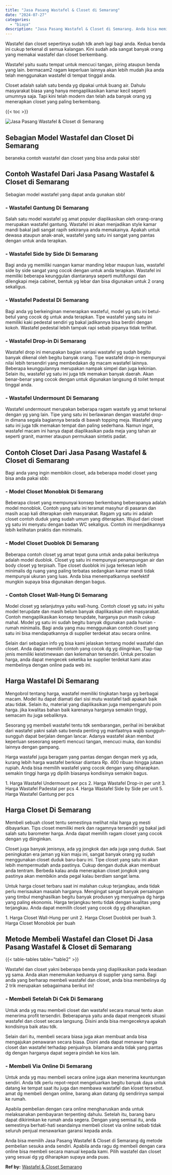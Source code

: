```yaml
---
title: "Jasa Pasang Wastafel & Closet di Semarang"
date: "2024-07-27"
categories: 
  - "biaya"
description: "Jasa Pasang Wastafel & Closet di Semarang. Anda bisa memilih Jasa Pasang Wastafel & Closet di Semarang dg metode pembelian sesuka anda sendiri. Apabila anda..."
---
```


Wastafel dan closet sepertinya sudah tdk aneh lagi bagi anda. Kedua benda ini cukup terkenal di semua kalangan. Kini sudah ada sangat banyak orang yang memakai wastafel dan closet berkembang.

Wastafel yaitu suatu tempat untuk mencuci tangan, piring ataupun benda yang lain. bermacam2 ragam keperluan lainnya akan lebih mudah jika anda telah menggunakan wastafel di tempat tinggal anda.

Closet adalah salah satu benda yg dipakai untuk buang air. Dahulu masyarakat biasa yang hanya mengaplikasikan kamar kecil seperti umumnya saja. Tapi kini telah modern dan telah ada banyak orang yg menerapkan closet yang paling berkembang.

{{< toc >}}

![Jasa Pasang Wastafel & Closet di Semarang](/images/wastafel-closet-murah49.png)

## Sebagian Model Wastafel dan Closet Di Semarang

beraneka contoh wastafel dan closet yang bisa anda pakai sbb!

## Contoh Wastafel Dari Jasa Pasang Wastafel & Closet di Semarang

Sebagian model wastafel yang dapat anda gunakan sbb!

### \- Wastafel Gantung Di Semarang

Salah satu model wastafel yg amat populer diaplikasikan oleh orang-orang merupakan wastafel gantung. Wastafel ini akan menjadikan style kamar mandi bakal jadi sangat rapih sekiranya anda memakainya. Apakah untuk dewasa ataupun anak-anak, wastafel yang satu ini sangat yang pantas dengan untuk anda terapkan.

### \- Wastafel Side by Side Di Semarang

Bagi anda yg memiliki ruangan kamar manding lebar maupun luas, wastafel side by side sangat yang cocok dengan untuk anda terapkan. Wastafel ini memiliki beberapa keunggulan diantaranya seperti multifungsi dan dilengkapi meja cabinet, bentuk yg lebar dan bisa digunakan untuk 2 orang sekaligus.

### \- Wastafel Padestal Di Semarang

Bagi anda yg berkeinginan menerapkan wasteful, model yg satu ini betul-betul yang cocok dg untuk anda terapkan. Tipe wastafel yang satu ini memiliki kaki pedestal sendiri yg bakal jadikannya bisa berdiri dengan kokoh. Wastafel pedestal lebih tampak rapi sebab pipanya tidak terlihat.

### \- Wastafel Drop-in Di Semarang

Wastafel drop ini merupakan bagian variasi wastafel yg sudah begitu banyak dikenal oleh begitu banyak orang. Tipe wastafel drop-in mempunyai nilai lebih tersendiri yang membedakan dg macam wastafel lainnya. Beberapa keunggulannya merupakan nampak simpel dan juga kekinian. Selain itu, wastafel yg satu ini juga tdk memakan banyak daerah. Akan benar-benar yang cocok dengan untuk digunakan langsung di toilet tempat tinggal anda.

### \- Wastafel Undermount Di Semarang

Wastafel undermount merupakan beberapa ragam wastafe yg amat terkenal dengan yg yang lain. Tipe yang satu ini berlawanan dengan wastafel drop-in dimana segala bagiannya berada di bawah topping meja. Wastafel yang satu ini juga tdk memakan tempat dan paling sederhana. Namun ingat, wastafel macam ini hanya dapat diaplikasikan pada meja yang tahan air seperti granit, marmer ataupun permukaan sintetis padat.

## Contoh Closet Dari Jasa Pasang Wastafel & Closet di Semarang

Bagi anda yang ingin membikin closet, ada beberapa model closet yang bisa anda pakai sbb:

### \- Model Closet Monoblok Di Semarang

Beberapa closet yang mempunyai konsep berkembang beberapanya adalah model monoblok. Contoh yang satu ini teramat masyhur di pasaran dan masih acap kali diterapkan oleh masyarakat. Ragam yg satu ini adalah closet contoh duduk yang sudah umum yang diterapkan. Wujud dari closet yg satu ini menyatu dengan badan WC sekaligus. Contoh ini menjadikannya lebih kelihatan praktis dan minimalis.

### \- Model Closet Duoblok Di Semarang

Beberapa contoh closet yg amat tepat guna untuk anda pakai berikutnya adalah model duoblok. Closet yg satu ini mempunyai penampungan air dan body closet yg terpisah. Tipe closet duoblok ini juga terkesan lebih minimalis dg ruang yang paling terbatas sedangkan kamar mandi tidak mempunyai ukuran yang luas. Anda bisa menempatkannya seefektif mungkin supaya bisa digunakan dengan bagus.

### \- Contoh Closet Wall-Hung Di Semarang

Model closet yg selanjutnya yaitu wall-hung. Contoh closet yg satu ini yaitu model terupdate dan masih belum banyak diaplikasikan oleh masyarakat. Contoh mengaplikasikan konsep terupdate, harganya pun masih cukup mahal. Model yg satu ini sudah begitu banyak digunakan pada hunian - rumah minimalis. Bagi anda yang mau menggunakan contoh closet yang satu ini bisa mendapatkannya di supplier terdekat atau secara online.

Selain dari sebagian info yg bisa kami jelaskan tentang model wastafel dan closet. Anda dapat memilih contoh yang cocok dg yg diinginkan, Tiap-tiap jenis memiliki keistimewaan dan kelemahan tersendiri. Untuk persoalan harga, anda dapat mengecek seketika ke supplier terdekat kami atau membelinya dengan online pada web ini.

## Harga Wastafel Di Semarang

Mengobrol tentang harga, wastafel memiliki tingkatan harga yg berbagai macam. Model itu dapat diamati dari sisi mutu wastafel tadi apakah baik atau tidak. Selain itu, material yang diaplikasikan juga mempengaruhi poin harga. jika kwalitas bahan baik karenanya harganya semakin tinggi, semacam itu juga sebaliknya.

Sesorang yg membeli wastafel tentu tdk sembarangan, perihal ini berakibat dari wastafel yakni salah satu benda penting yg manfaatnya wajib sungguh-sungguh dapat berjalan dengan lancar. Adanya wastafel akan membut keperluan seseorang seperti mencuci tangan, mencuci muka, dan kondisi lainnya dengan gampang.

Harga wastafel juga beragam yang pantas dengan dengan merk yg ada, kurang lebih harga wastafel berkisar diantara Rp. 400 ribuan hingga jutaan rupiah. Anda bisa memilih wastafel yang cocok dengan yang diharapkan. semakin tinggi harga yg dipilih biasanya kondisinya semakin bagus.

1\. Harga Wastafel Undermount per pcs 2. Harga Wastafel Drop-in per unit 3. Harga Wastafel Padestal per pcs 4. Harga Wastafel Side by Side per unit 5. Harga Wastafel Gantung per pcs

## Harga Closet Di Semarang

Membeli sebuah closet tentu semestinya melihat nilai harga yg mesti dibayarkan. Tips closet memiliki merk dan ragamnya tersendiri yg bakal jadi salah satu barometer harga. Anda dapat memilih ragam closet yang cocok dengan yg diinginkan.

Closet juga banyak jenisnya, ada yg jongkok dan ada juga yang duduk. Saat peningkatan era jaman yg kian maju ini, sangat banyak orang yg sudah menggunakan closet duduk baru-baru ini. Tipe closet yang satu ini akan lebih mempermudah anda pastinya. Cukup dengan duduk akan membuat anda tentram. Berbeda kalau anda menerapkan closet jongkok yang pastinya akan membikin anda pegal kalau berdiam sangat lama.

Untuk harga closet terbaru saat ini malahan cukup terjangkau, anda tidak perlu merisaukan masalah harganya. Mengingat sangat banyak persaingan yang timbul menghasilkan begitu banyak produsen yg menjualnya dg harga yang paling ekonomis. Harga terjangkau tentu tidak dengan kualitas yang terjangkau. Anda dapat memilih closet yang cocok dg yg diharapkan.

1\. Harga Closet Wall-Hung per unit 2. Harga Closet Duoblok per buah 3. Harga Closet Monoblok per buah

## Metode Membeli Wastafel dan Closet Di Jasa Pasang Wastafel & Closet di Semarang

{{< table-tables table="table2" >}}

Wastafel dan closet yakni beberapa benda yang diaplikasikan pada keadaan yg sama. Anda akan menemukan keduanya di supplier yang sama. Bagi anda yang berharap membeli wastafel dan closet, anda bisa membelinya dg 2 trik merupakan sebagaimana berikut ini!

### \- Membeli Setelah Di Cek Di Semarang

Untuk anda yg mau membeli closet dan wastafel secara manual tentu akan menerima profit tersendiri. Beberapanya yaitu anda dapat mengecek situasi wastafel dan closet secara langsung. Disini anda bisa mengeceknya apakah kondisinya baik atau tdk.

Selain dari itu, membeli secara biasa juga akan membuat anda bisa mengajukan penawaran secara biasa. Disini anda dapat menawar harga closet dan wastafel terhadap penjualnya. bilamana anda tidak yang pantas dg dengan harganya dapat segera pindah ke kios lain.

### \- Membeli Via Online Di Semarang

Untuk anda yg mau membeli secara online juga akan menerima keuntungan sendiri. Anda tdk perlu repot-repot mengeluarkan begitu banyak daya untuk datang ke tempat saat itu juga dan membawa wastafel dan kloset tersebut. amat dg membeli dengan online, barang akan datang dg sendirinya sampai ke rumah.

Apabila pembelian dengan cara online mengharuskan anda untuk melaksanakan pembayaran terpenting dahulu. Setelah itu, barang baru dapat dikirimkan ke rumah anda segera. Dengan yang semisal itu, anda semestinya berhati-hati seandainya membeli closet via online sebab tidak seluruh penjual menawarkan garansi kepada anda.

Anda bisa memilih Jasa Pasang Wastafel & Closet di Semarang dg metode pembelian sesuka anda sendiri. Apabila anda ragu dg membeli dengan cara online bisa membeli secara manual kepada kami. Pilih wastafel dan closet yang sesuai dg yg diharapkan supaya anda puas.

**Ref by:** [Wastafel & Closet Semarang](https://id.wikipedia.org/wiki/Wastafel)
